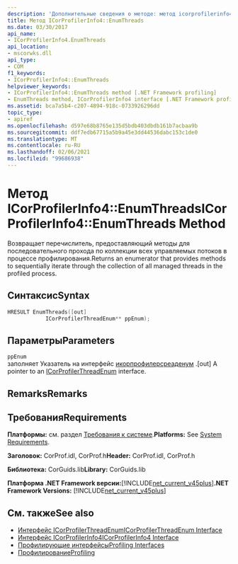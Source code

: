 ```yaml
---
description: 'Дополнительные сведения о методе: метод icorprofilerinfo4:: EnumThreads'
title: Метод ICorProfilerInfo4::EnumThreads
ms.date: 03/30/2017
api_name:
- ICorProfilerInfo4.EnumThreads
api_location:
- mscorwks.dll
api_type:
- COM
f1_keywords:
- ICorProfilerInfo4::EnumThreads
helpviewer_keywords:
- ICorProfilerInfo4::EnumThreads method [.NET Framework profiling]
- EnumThreads method, ICorProfilerInfo4 interface [.NET Framework profiling]
ms.assetid: bca7a5b4-c207-4894-918c-0733926296dd
topic_type:
- apiref
ms.openlocfilehash: d597e68b8765e135d5bdb403dbdb161b7acbaa9b
ms.sourcegitcommit: ddf7edb67715a5b9a45e3dd44536dabc153c1de0
ms.translationtype: MT
ms.contentlocale: ru-RU
ms.lasthandoff: 02/06/2021
ms.locfileid: "99686938"
---
```

# <a name="icorprofilerinfo4enumthreads-method"></a><span data-ttu-id="5c318-103">Метод ICorProfilerInfo4::EnumThreads</span><span class="sxs-lookup"><span data-stu-id="5c318-103">ICorProfilerInfo4::EnumThreads Method</span></span>

<span data-ttu-id="5c318-104">Возвращает перечислитель, предоставляющий методы для последовательного прохода по коллекции всех управляемых потоков в процессе профилирования.</span><span class="sxs-lookup"><span data-stu-id="5c318-104">Returns an enumerator that provides methods to sequentially iterate through the collection of all managed threads in the profiled process.</span></span>  
  
## <a name="syntax"></a><span data-ttu-id="5c318-105">Синтаксис</span><span class="sxs-lookup"><span data-stu-id="5c318-105">Syntax</span></span>  
  
```cpp  
HRESULT EnumThreads([out]  
            ICorProfilerThreadEnum** ppEnum);  
```  
  
## <a name="parameters"></a><span data-ttu-id="5c318-106">Параметры</span><span class="sxs-lookup"><span data-stu-id="5c318-106">Parameters</span></span>  

 `ppEnum`  
 <span data-ttu-id="5c318-107">заполняет Указатель на интерфейс [икорпрофилерсреаденум](icorprofilerthreadenum-interface.md) .</span><span class="sxs-lookup"><span data-stu-id="5c318-107">[out] A pointer to an [ICorProfilerThreadEnum](icorprofilerthreadenum-interface.md) interface.</span></span>  
  
## <a name="remarks"></a><span data-ttu-id="5c318-108">Remarks</span><span class="sxs-lookup"><span data-stu-id="5c318-108">Remarks</span></span>  
  
## <a name="requirements"></a><span data-ttu-id="5c318-109">Требования</span><span class="sxs-lookup"><span data-stu-id="5c318-109">Requirements</span></span>  

 <span data-ttu-id="5c318-110">**Платформы:** см. раздел [Требования к системе](../../get-started/system-requirements.md).</span><span class="sxs-lookup"><span data-stu-id="5c318-110">**Platforms:** See [System Requirements](../../get-started/system-requirements.md).</span></span>  
  
 <span data-ttu-id="5c318-111">**Заголовок:** CorProf.idl, CorProf.h</span><span class="sxs-lookup"><span data-stu-id="5c318-111">**Header:** CorProf.idl, CorProf.h</span></span>  
  
 <span data-ttu-id="5c318-112">**Библиотека:** CorGuids.lib</span><span class="sxs-lookup"><span data-stu-id="5c318-112">**Library:** CorGuids.lib</span></span>  
  
 <span data-ttu-id="5c318-113">**Платформа .NET Framework версии:**[!INCLUDE[net_current_v45plus](../../../../includes/net-current-v45plus-md.md)]</span><span class="sxs-lookup"><span data-stu-id="5c318-113">**.NET Framework Versions:** [!INCLUDE[net_current_v45plus](../../../../includes/net-current-v45plus-md.md)]</span></span>  
  
## <a name="see-also"></a><span data-ttu-id="5c318-114">См. также</span><span class="sxs-lookup"><span data-stu-id="5c318-114">See also</span></span>

- [<span data-ttu-id="5c318-115">Интерфейс ICorProfilerThreadEnum</span><span class="sxs-lookup"><span data-stu-id="5c318-115">ICorProfilerThreadEnum Interface</span></span>](icorprofilerthreadenum-interface.md)
- [<span data-ttu-id="5c318-116">Интерфейс ICorProfilerInfo4</span><span class="sxs-lookup"><span data-stu-id="5c318-116">ICorProfilerInfo4 Interface</span></span>](icorprofilerinfo4-interface.md)
- [<span data-ttu-id="5c318-117">Профилирующие интерфейсы</span><span class="sxs-lookup"><span data-stu-id="5c318-117">Profiling Interfaces</span></span>](profiling-interfaces.md)
- [<span data-ttu-id="5c318-118">Профилирование</span><span class="sxs-lookup"><span data-stu-id="5c318-118">Profiling</span></span>](index.md)
